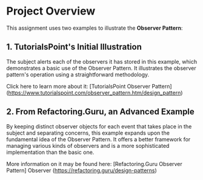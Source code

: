 # Project Overview

 This assignment uses two examples to illustrate the **Observer Pattern**:

 ## 1. TutorialsPoint's Initial Illustration
 The subject alerts each of the observers it has stored in this example, which demonstrates a basic use of the Observer Pattern.  It illustrates the observer pattern's operation using a straightforward methodology.

 Click here to learn more about it: [TutorialsPoint Observer Pattern] (https://www.tutorialspoint.com/observer_pattern.htm/design_pattern)

 ## 2. From Refactoring.Guru, an Advanced Example
 By keeping distinct observer objects for each event that takes place in the subject and separating concerns, this example expands upon the fundamental idea of the Observer Pattern.  It offers a better framework for managing various kinds of observers and is a more sophisticated implementation than the basic one.

 More information on it may be found here: [Refactoring.Guru Observer Pattern] Observer (https://refactoring.guru/design-patterns)
